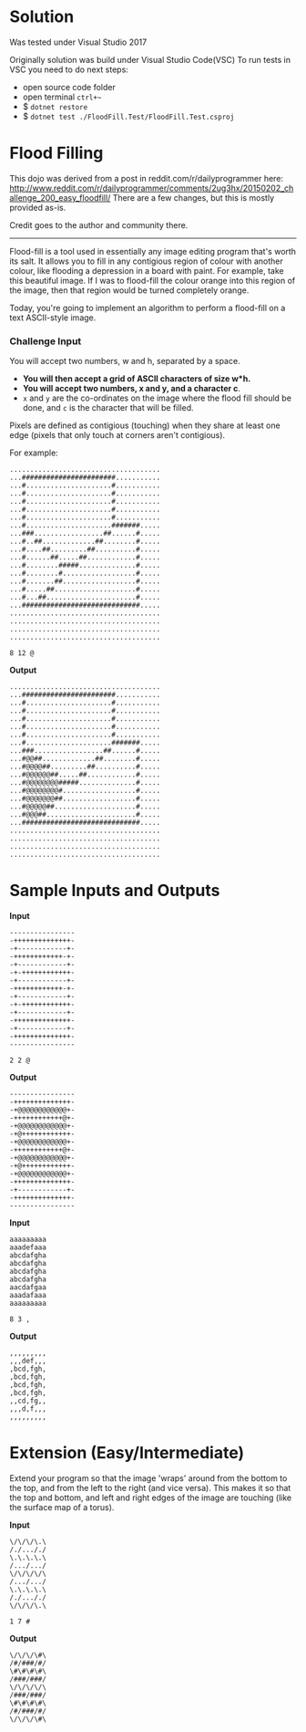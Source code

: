 # Solution

Was tested under Visual Studio 2017

Originally solution was build under Visual Studio Code(VSC)
To run tests in VSC you need to do next steps:
* open source code folder
* open terminal `ctrl+~`
* $ `dotnet restore`
* $ `dotnet test ./FloodFill.Test/FloodFill.Test.csproj`

# Flood Filling

This dojo was derived from a post in reddit.com/r/dailyprogrammer here: http://www.reddit.com/r/dailyprogrammer/comments/2ug3hx/20150202_challenge_200_easy_floodfill/
There are a few changes, but this is mostly provided as-is.

Credit goes to the author and community there.

---

Flood-fill is a tool used in essentially any image editing program that's worth its salt. It allows you to fill in any contigious region of colour with another colour, like flooding a depression in a board with paint. For example, take this beautiful image. If I was to flood-fill the colour orange into this region of the image, then that region would be turned completely orange.

Today, you're going to implement an algorithm to perform a flood-fill on a text ASCII-style image.

### Challenge Input

You will accept two numbers, w and h, separated by a space.

* **You will then accept a grid of ASCII characters of size w*h.**
* **You will accept two numbers, x and y, and a character c**.
* `x` and `y` are the co-ordinates on the image where the flood fill should be done, and `c` is the character that will be filled.

Pixels are defined as contigious (touching) when they share at least one edge (pixels that only touch at corners aren't contigious).

For example:

    .....................................
    ...#######################...........
    ...#.....................#...........
    ...#.....................#...........
    ...#.....................#...........
    ...#.....................#...........
    ...#.....................#...........
    ...#.....................#######.....
    ...###.................##......#.....
    ...#..##.............##........#.....
    ...#....##.........##..........#.....
    ...#......##.....##............#.....
    ...#........#####..............#.....
    ...#........#..................#.....
    ...#.......##..................#.....
    ...#.....##....................#.....
    ...#...##......................#.....
    ...#############################.....
    .....................................
    .....................................
    .....................................
    .....................................

`8 12 @`

**Output**

    .....................................
    ...#######################...........
    ...#.....................#...........
    ...#.....................#...........
    ...#.....................#...........
    ...#.....................#...........
    ...#.....................#...........
    ...#.....................#######.....
    ...###.................##......#.....
    ...#@@##.............##........#.....
    ...#@@@@##.........##..........#.....
    ...#@@@@@@##.....##............#.....
    ...#@@@@@@@@#####..............#.....
    ...#@@@@@@@@#..................#.....
    ...#@@@@@@@##..................#.....
    ...#@@@@@##....................#.....
    ...#@@@##......................#.....
    ...#############################.....
    .....................................
    .....................................
    .....................................
    .....................................

# Sample Inputs and Outputs

**Input**

    ----------------
    -++++++++++++++-
    -+------------+-
    -++++++++++++-+-
    -+------------+-
    -+-++++++++++++-
    -+------------+-
    -++++++++++++-+-
    -+------------+-
    -+-++++++++++++-
    -+------------+-
    -++++++++++++++-
    -+------------+-
    -++++++++++++++-
    ----------------

`2 2 @`

**Output**

    ----------------
    -++++++++++++++-
    -+@@@@@@@@@@@@+-
    -++++++++++++@+-
    -+@@@@@@@@@@@@+-
    -+@++++++++++++-
    -+@@@@@@@@@@@@+-
    -++++++++++++@+-
    -+@@@@@@@@@@@@+-
    -+@++++++++++++-
    -+@@@@@@@@@@@@+-
    -++++++++++++++-
    -+------------+-
    -++++++++++++++-
    ----------------

**Input**

    aaaaaaaaa
    aaadefaaa
    abcdafgha
    abcdafgha
    abcdafgha
    abcdafgha
    aacdafgaa
    aaadafaaa
    aaaaaaaaa

`8 3 ,`

**Output**

    ,,,,,,,,,
    ,,,def,,,
    ,bcd,fgh,
    ,bcd,fgh,
    ,bcd,fgh,
    ,bcd,fgh,
    ,,cd,fg,,
    ,,,d,f,,,
    ,,,,,,,,,


# Extension (Easy/Intermediate)

Extend your program so that the image 'wraps' around from the bottom to the top, and from the left to the right (and vice versa). This makes it so that the top and bottom, and left and right edges of the image are touching (like the surface map of a torus).

**Input**

    \/\/\/\.\
    /./..././
    \.\.\.\.\
    /.../.../
    \/\/\/\/\
    /.../.../
    \.\.\.\.\
    /./..././
    \/\/\/\.\

`1 7 #`

**Output**

    \/\/\/\#\
    /#/###/#/
    \#\#\#\#\
    /###/###/
    \/\/\/\/\
    /###/###/
    \#\#\#\#\
    /#/###/#/
    \/\/\/\#\
